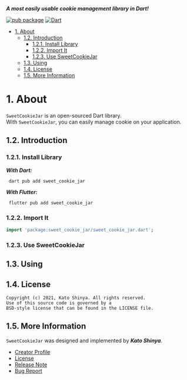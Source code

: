 **_A most easily usable cookie management library in Dart!_**

[![pub package](https://img.shields.io/pub/v/sweet-cookie-jar.svg)](https://pub.dev/packages/sweet-cookie-jar)
[![Dart](https://github.com/myConsciousness/sweet-cookie-jar/actions/workflows/dart.yml/badge.svg)](https://github.com/myConsciousness/sweet-cookie-jar/actions/workflows/dart.yml)

<!-- TOC -->

- [1. About](#1-about)
  - [1.2. Introduction](#12-introduction)
    - [1.2.1. Install Library](#121-install-library)
    - [1.2.2. Import It](#122-import-it)
    - [1.2.3. Use SweetCookieJar](#123-use-sweetcookiejar)
  - [1.3. Using](#13-using)
  - [1.4. License](#14-license)
  - [1.5. More Information](#15-more-information)

<!-- /TOC -->

# 1. About

`SweetCookieJar` is an open-sourced Dart library.</br>
With `SweetCookieJar`, you can easily manage cookie on your application.

## 1.2. Introduction

### 1.2.1. Install Library

**_With Dart:_**

```terminal
 dart pub add sweet_cookie_jar
```

**_With Flutter:_**

```terminal
 flutter pub add sweet_cookie_jar
```

### 1.2.2. Import It

```dart
import 'package:sweet_cookie_jar/sweet_cookie_jar.dart';
```

### 1.2.3. Use SweetCookieJar

## 1.3. Using

## 1.4. License

```license
Copyright (c) 2021, Kato Shinya. All rights reserved.
Use of this source code is governed by a
BSD-style license that can be found in the LICENSE file.
```

## 1.5. More Information

`SweetCookieJar` was designed and implemented by **_Kato Shinya_**.

- [Creator Profile](https://github.com/myConsciousness)
- [License](https://github.com/myConsciousness/sweet-cookie-jar/blob/main/LICENSE)
- [Release Note](https://github.com/myConsciousness/sweet-cookie-jar/releases)
- [Bug Report](https://github.com/myConsciousness/sweet-cookie-jar/issues)
